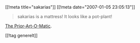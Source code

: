 [[!meta  title="sakarias"]]
[[!meta  date="2007-01-05 23:05:13"]]
<blockquote>sakarias is a mattress! It looks like a pot-plant!</blockquote>

<a href="http://thesurrealist.co.uk/priorart.cgi?ref=sakarias">The Prior-Art-O-Matic</a>.

[[!tag  generelt]]